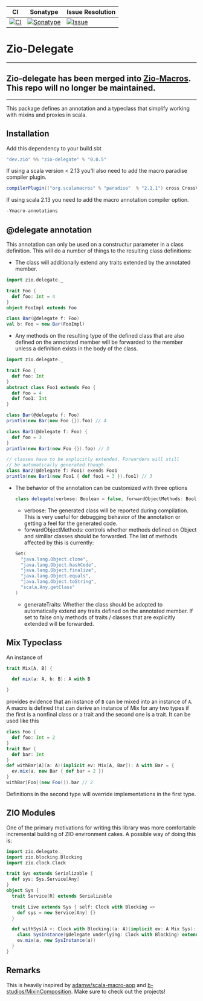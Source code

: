 | CI                                  | Sonatype                                      | Issue Resolution                |
| ---                                 | ---                                           | ---                             |
| [![CI][Badge-Circle]][Link-Circle]  | [![Sonatype][Badge-Sonatype]][Link-Sonatype]  | [![Issue][Badge-IIM]][Link-IIM] |
# Zio-Delegate
---
## Zio-delegate has been merged into [Zio-Macros](https://github.com/zio/zio-macros). This repo will no longer be maintained.
---
This package defines an annotation and a typeclass that simplify working with mixins and proxies in scala.

## Installation
Add this dependency to your build.sbt
```scala
"dev.zio" %% "zio-delegate" % "0.0.5"
```
If using a scala version < 2.13 you'll also need to add the macro paradise compiler plugin.
```scala
compilerPlugin(("org.scalamacros" % "paradise"  % "2.1.1") cross CrossVersion.full)
```
If using scala 2.13 you need to add the macro annotation compiler option.
```scala
-Ymacro-annotations
```

## @delegate annotation
This annotation can only be used on a  constructur parameter in a class definition.
This will do a number of things to the resulting class definitions:

* The class will additionally extend any traits extended by the annotated member.
```scala
import zio.delegate._

trait Foo {
  def foo: Int = 4
}
object FooImpl extends Foo

class Bar(@delegate f: Foo)
val b: Foo = new Bar(FooImpl)
```

* Any methods on the resulting type of the defined class that are also defined on the annotated member will be forwarded to the member unless a definition exists in the body of the class.
```scala
import zio.delegate._

trait Foo {
  def foo: Int
}
abstract class Foo1 extends Foo {
  def foo = 4
  def foo1: Int
}

class Bar(@delegate f: Foo)
println(new Bar(new Foo {}).foo) // 4

class Bar1(@delegate f: Foo) {
  def foo = 3
}
println(new Bar1(new Foo {}).foo) // 3

// classes have to be explicitly extended. Forwarders will still
// be automatically generated though.
class Bar2(@delegate f: Foo1) exends Foo1
println(new Bar1(new Foo1 { def foo1 = 3 }).foo1) // 3
```

* The behavior of the annotation can be customized with three options
  ```scala
  class delegate(verbose: Boolean = false, forwardObjectMethods: Boolean = false, generateTraits: Boolean = true)
  ```
  - verbose: The generated class will be reported during compilation. This is very useful for debugging behavior of the annotation or getting a feel for the generated code.
  - forwardObjectMethods: controls whether methods defined on Object and similiar classes should be forwarded. The list of methods affected by this is currently:
  ```scala
  Set(
    "java.lang.Object.clone",
    "java.lang.Object.hashCode",
    "java.lang.Object.finalize",
    "java.lang.Object.equals",
    "java.lang.Object.toString",
    "scala.Any.getClass"
  )
  ```
  - generateTraits: Whether the class should be adopted to automatically extend any traits defined on the annotated member. If set to false only methods of traits / classes that are explicitly extended will be forwarded.

## Mix Typeclass

An instance of
```scala
trait Mix[A, B] {

  def mix(a: A, b: B): A with B

}
```
provides evidence that an instance of `B` can be mixed into an instance of `A`.
A macro is defined that can derive an instance of Mix for any two types if the first is a nonfinal class or a trait and the second one is a trait. It can be used like this
```scala
class Foo {
  def foo: Int = 2
}
trait Bar {
  def bar: Int
}
def withBar[A](a: A)(implicit ev: Mix[A, Bar]): A with Bar = {
  ev.mix(a, new Bar { def bar = 2 })
}
withBar[Foo](new Foo()).bar // 2
```
Definitions in the second type will override implementations in the first type.

## ZIO Modules
One of the primary motivations for writing this library was more comfortable incremental building
of ZIO environment cakes. A possible way of doing this is:
```scala
import zio.delegate._
import zio.blocking.Blocking
import zio.clock.Clock

trait Sys extends Serializable {
  def sys: Sys.Service[Any]
}
object Sys {
  trait Service[R] extends Serializable

  trait Live extends Sys { self: Clock with Blocking =>
    def sys = new Service[Any] {}
  }

  def withSys[A <: Clock with Blocking](a: A)(implicit ev: A Mix Sys): A with Sys = {
    class SysInstance(@delegate underlying: Clock with Blocking) extends Live
    ev.mix(a, new SysInstance(a))
  }
}
```
## Remarks
This is heavily inspired by [adamw/scala-macro-aop](https://github.com/adamw/scala-macro-aop) and [b-studios/MixinComposition](https://github.com/b-studios/MixinComposition). Make sure to check out the projects!

[Link-Circle]: https://circleci.com/gh/zio/zio-delegate "circleci"
[Link-Sonatype]: https://oss.sonatype.org/content/repositories/releases/dev/zio/zio-delegate_2.12/ "Sonatype Releases"
[Link-IIM]: https://isitmaintained.com/project/zio/zio-delegate "Average time to resolve an issue"

[Badge-Circle]: https://circleci.com/gh/zio/zio-delegate.svg?style=svg "circleci"
[Badge-Sonatype]: https://img.shields.io/nexus/r/https/oss.sonatype.org/dev.zio/zio-delegate_2.12.svg "Sonatype Releases"
[Badge-IIM]: https://isitmaintained.com/badge/resolution/zio/zio-delegate.svg "Average time to resolve an issue"

